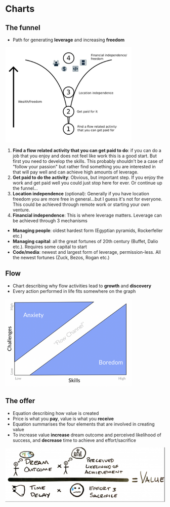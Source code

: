 # Charts

## The funnel

- Path for generating **leverage** and increasing **freedom**

<img src="./funnel_chart.jpg" width="400"/>

1. **Find a flow related activity that you can get paid to do**: if you can do a job that you enjoy and does not feel like work this is a good start. But first you need to develop the skills. This probably shouldn't be a case of "follow your passion" but rather find something you are interested in that will pay well and can achieve high amounts of leverage.
2. **Get paid to do the activity**: Obvious, but important step. If you enjoy the work and get paid well you could just stop here for ever. Or continue up the funnel...
3. **Location independence** (optional): Generally if you have location freedom you are more free in general...but I guess it's not for everyone. This could be achieved through remote work or starting your own venture.
4. **Financial independence**: This is where leverage matters. Leverage can be achieved through 3 mechanisms

- **Managing people**: oldest hardest form (Egyptian pyramids, Rockerfeller etc.)
- **Managing capital**: all the great fortunes of 20th century (Buffet, Dalio etc.). Requires some capital to start
- **Code/media**: newest and largest form of leverage, permission-less. All the newest fortunes (Zuck, Bezos, Rogan etc.)

## Flow

- Chart describing why flow activities lead to **growth** and **discovery**
- Every action performed in life fits somewhere on the graph

<img src="./flow_chart.png" width="400"/>

## The offer

- Equation describing how value is created
- Price is what you **pay**, value is what you **receive**
- Equation summarises the four elements that are involved in creating value
- To increase value **increase** dream outcome and perceived likelihood of success, and **decrease** time to achieve and effort/sacrifice

<img src="./offer_equation.png" width="600"/>